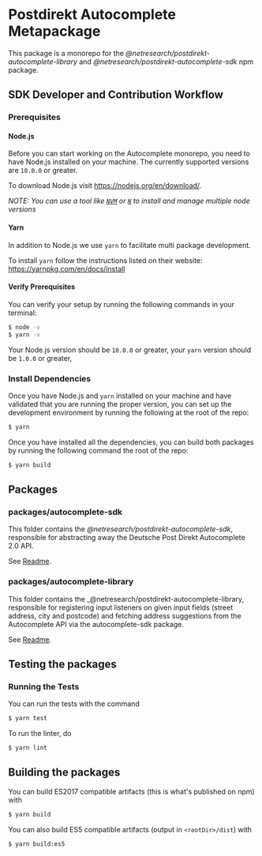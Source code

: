 # Postdirekt Autocomplete Metapackage

This package is a monorepo for the _@netresearch/postdirekt-autocomplete-library_ and _@netresearch/postdirekt-autocomplete-sdk_ npm package.
## SDK Developer and Contribution Workflow

### Prerequisites

#### Node.js

Before you can start working on the Autocomplete monorepo, you need to have Node.js
installed on your machine. The currently supported versions are `10.0.0` or greater.

To download Node.js visit https://nodejs.org/en/download/.

_NOTE: You can use a tool like [`NVM`](https://github.com/creationix/nvm)
or [`N`](https://github.com/tj/n) to install and manage multiple node versions_

#### Yarn

In addition to Node.js we use `yarn` to facilitate multi package development.

To install `yarn` follow the instructions listed on their website:
https://yarnpkg.com/en/docs/install

#### Verify Prerequisites

You can verify your setup by running the following commands in your terminal:

```bash
$ node -v
$ yarn -v
```

Your Node.js version should be `10.0.0` or greater, your `yarn` version should
be `1.0.0` or greater,

### Install Dependencies

Once you have Node.js and `yarn` installed on your machine and have validated
that you are running the proper version, you can set up the development environment
by running the following at the root of the repo:

```bash
$ yarn
```

Once you have installed all the dependencies, you can build both packages by
running the following command the root of the repo:

```bash
$ yarn build
```

## Packages

### packages/autocomplete-sdk

This folder contains the _@netresearch/postdirekt-autocomplete-sdk_, responsible for abstracting away the Deutsche Post Direkt Autocomplete 2.0 API.

See [Readme](packages/autocomplete-sdk/README.md).

### packages/autocomplete-library

This folder contains the _@netresearch/postdirekt-autocomplete-library, responsible for registering input listeners on given input fields (street address, city and postcode) and fetching address suggestions from the Autocomplete API via the autocomplete-sdk package.

See [Readme](packages/autocomplete-library/README.md).

## Testing the packages

### Running the Tests

You can run the tests with the command

```bash
$ yarn test
```

To run the linter, do

```bash
$ yarn lint
```

## Building the packages

You can build ES2017 compatible artifacts (this is what's published on npm) with

```bash
$ yarn build
```

You can also build ES5 compatible artifacts (output in `<rootDir>/dist`) with

```bash
$ yarn build:es5
```